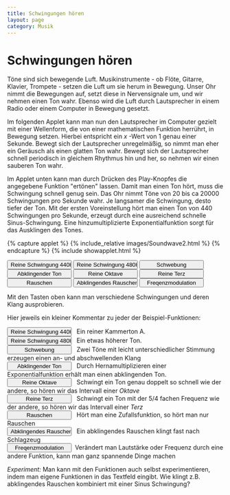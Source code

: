 ```yaml
---
title: Schwingungen hören
layout: page
category: Musik
---
```



# Schwingungen hören

<script language="JavaScript" type="text/javascript">
		function doScript(c)
		{
			cdy.evokeCS(c);
		};
               cc='"';
</script>


Töne sind sich bewegende Luft. Musikinstrumente - ob Flöte, Gitarre, Klavier, Trompete - setzen die Luft um sie herum in Bewegung.
Unser Ohr nimmt die Bewegungen auf, setzt diese in Nervensignale um, und wir nehmen einen Ton wahr.
Ebenso wird die Luft durch Lautsprecher in einem Radio oder einem Computer in Bewegung gesetzt.

Im folgenden Applet kann man nun den Lautsprecher im Computer gezielt mit einer Wellenform, die
von einer mathematischen Funktion herrührt, in Bewegung setzen. Hierbei entspricht ein _x_ -Wert von 1 genau einer Sekunde.
Bewegt sich der Lautsprecher unregelmäßig, so nimmt man eher ein Geräusch als einen glatten Ton wahr.
Bewegt sich der Lautsprecher schnell periodisch in gleichem Rhythmus hin und her, so nehmen wir einen sauberen Ton wahr.

Im Applet unten kann man durch Drücken des Play-Knopfes die angegebene Funktion "ertönen" lassen.
Damit man einen Ton hört, muss die Schwingung schnell genug sein. Das Ohr nimmt Töne von
20 bis ca 20000 Schwingungen pro Sekunde wahr. Je langsamer die Schwingung, desto tiefer der Ton.
Mit der ersten Voreinstellung hört man einen Ton von 440 Schwingungen pro Sekunde, erzeugt durch eine ausreichend
schnelle Sinus-Schwingung. Eine hinzumultiplizierte Exponentialfunktion sorgt für das Ausklingen des Tones.

{% capture applet %} {% include_relative images/Soundwave2.html %} {% endcapture %}
{% include showapplet.html %}

<script type="text/javascript">
var statement=new Array()
statement[0]='(Text0.val="sin(440*x*2*pi)";)'
statement[1]='(Text0.val="sin(480*x*2*pi)";)'
statement[2]='(Text0.val="sin(440*x*2*pi)/2+sin(442*x*2*pi)/2";)'
statement[3]='(Text0.val="sin(440*x*2*pi)*exp(-3*x)";)'
statement[4]='(Text0.val="sin(440*x*2*pi)/2+sin(880*x*2*pi)/2";)'
statement[5]='(Text0.val="sin(440*x*2*pi)/2+sin(440*5/4*x*2*pi)/2";)'
statement[6]='(Text0.val="sin(440*x*2*pi*sin(x))";)'
statement[7]='(Text0.val="random()";)'
statement[8]='(Text0.val="random()*exp(-x*3)";)'
</script>
 <input type="button" value="Reine Schwingung 440Hz" style="width: 150px;" onclick="doScript(statement[0])" />
 <input type="button" value="Reine Schwingung 480Hz" style="width: 150px;" onclick="doScript(statement[1])" />
 <input type="button" value="Schwebung" style="width: 150px;" onclick="doScript(statement[2])" /><br />
 <input type="button" value="Abklingender Ton" style="width: 150px;" onclick="doScript(statement[3])" />
 <input type="button" value="Reine Oktave" style="width: 150px;" onclick="doScript(statement[4])" />
 <input type="button" value="Reine Terz" style="width: 150px;" onclick="doScript(statement[5])" /><br />
 <input type="button" value="Rauschen" style="width: 150px;" onclick="doScript(statement[7])" />
 <input type="button" value="Abklingendes Rauschen" style="width: 150px;" onclick="doScript(statement[8])" />
 <input type="button" value="Freqenzmodulation" style="width: 150px;" onclick="doScript(statement[6])" /><br />

Mit den Tasten oben kann man verschiedene Schwingungen und deren Klang ausprobieren.

Hier jeweils ein kleiner Kommentar zu jeder der Beispiel-Funktionen:

 <input type="button" value="Reine Schwingung 440Hz" style="width: 150px;" onclick="doScript(statement[0])" /> &nbsp; Ein reiner Kammerton A.<br />
<input type="button" value="Reine Schwingung 480Hz" style="width: 150px;" onclick="doScript(statement[1])" /> &nbsp; Ein etwas höherer Ton.<br />
 <input type="button" value="Schwebung" style="width: 150px;" onclick="doScript(statement[2])" /> &nbsp; Zwei Töne mit leicht unterschiedlicher Stimmung erzeugen einen an- und abschwellenden Klang<br />
 <input type="button" value="Abklingender Ton" style="width: 150px;" onclick="doScript(statement[3])" /> &nbsp; Durch Hernamultiplizieren einer Exponentialfunktion erhält man einen abklingenden Ton.<br />
 <input type="button" value="Reine Oktave" style="width: 150px;" onclick="doScript(statement[4])" /> &nbsp; Schwingt ein Ton genau doppelt so schnell wie der andere, so hören wir das Intervall einer _Oktave_ <br />
 <input type="button" value="Reine Terz" style="width: 150px;" onclick="doScript(statement[5])" /> &nbsp; Schwingt ein Ton mit der 5/4 fachen Frequenz wie der andere, so hören wir das Intervall einer _Terz_ <br />
 <input type="button" value="Rauschen" style="width: 150px;" onclick="doScript(statement[7])" /> &nbsp; Hört man eine Zufallsfunktion, so hört man nur Rauschen<br />
 <input type="button" value="Abklingendes Rauschen" style="width: 150px;" onclick="doScript(statement[8])" /> &nbsp; Ein abklingendes Rauschen klingt fast nach Schlagzeug<br />
 <input type="button" value="Freqenzmodulation" style="width: 150px;" onclick="doScript(statement[6])" />&nbsp; Verändert man Lautstärke oder Frequenz durch eine andere Funktion, kann man ganz spannende Dinge machen<br />


*Experiment:* Man kann mit den Funktionen auch selbst experimentieren, indem man eigene Funktionen in das Textfeld eingibt. Wie klingt z.B. abklingendes Rauschen kombiniert mit einer Sinus Schwingung?
